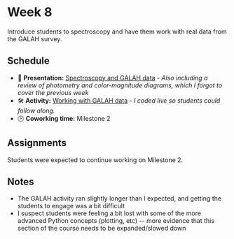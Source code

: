 # Week 8

Introduce students to spectroscopy and have them work with real data from the GALAH survey.

## Schedule

- 📝 **Presentation:** [Spectroscopy and GALAH data](./spectroscopy_and_galah.pdf) - *Also including a review of photometry and color-magnitude diagrams, which I forgot to cover the previous week*
- 🛠️ **Activity:** [Working with GALAH data](./spec-data_curve-fitting.ipynb) - *I coded live so students could follow along.*
- 🕑 **Coworking time:** Milestone 2

## Assignments

Students were expected to continue working on Milestone 2.

## Notes

- The GALAH activity ran slightly longer than I expected, and getting the students to engage was a bit difficult
- I suspect students were feeling a bit lost with some of the more advanced Python concepts (plotting, etc) -- more evidence that this section of the course needs to be expanded/slowed down


